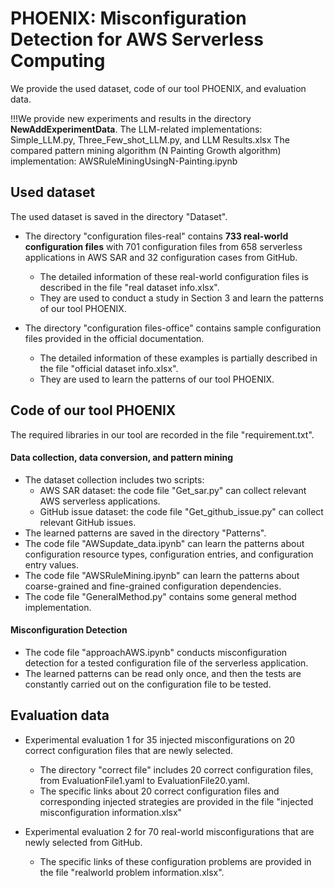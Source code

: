 # PHOENIX: Misconfiguration Detection for AWS Serverless Computing

We provide the used dataset, code of our tool PHOENIX, and evaluation data.

!!!We provide new experiments and results in the directory **NewAddExperimentData**.
The LLM-related implementations: Simple_LLM.py, Three_Few_shot_LLM.py, and LLM Results.xlsx
The compared pattern mining algorithm (N Painting Growth algorithm) implementation: AWSRuleMiningUsingN-Painting.ipynb


## Used dataset

The used dataset is saved in the directory "Dataset".

- The directory "configuration files-real" contains **733 real-world configuration files** with 701 configuration files from 658 serverless applications in AWS SAR and 32 configuration cases from GitHub.
    - The detailed information of these real-world configuration files is described in the file "real dataset info.xlsx".
    - They are used to conduct a study in Section 3 and learn the patterns of our tool PHOENIX.

- The directory "configuration files-office" contains sample configuration files provided in the official documentation.
    - The detailed information of these examples is partially described in the file "official dataset info.xlsx".
    - They are used to learn the patterns of our tool PHOENIX.



## Code of our tool PHOENIX

The required libraries in our tool are recorded in the file "requirement.txt". 

#### Data collection, data conversion, and pattern mining

- The dataset collection includes two scripts:
    - AWS SAR dataset: the code file "Get_sar.py" can collect relevant AWS serverless applications.
    - GitHub issue dataset: the code file "Get_github_issue.py" can collect relevant GitHub issues.
- The learned patterns are saved in the directory "Patterns".
- The code file "AWSupdate_data.ipynb" can learn the patterns about configuration resource types, configuration entries, and configuration entry values.
- The code file "AWSRuleMining.ipynb" can learn the patterns about coarse-grained and fine-grained configuration dependencies.
- The code file "GeneralMethod.py" contains some general method implementation.

#### Misconfiguration Detection

- The code file "approachAWS.ipynb" conducts misconfiguration detection for a tested configuration file of the serverless application.
- The learned patterns can be read only once, and then the tests are constantly carried out on the configuration file to be tested.



## Evaluation data


- Experimental evaluation 1 for 35 injected misconfigurations on 20 correct configuration files that are newly selected.
    - The directory "correct file" includes 20 correct configuration files, from EvaluationFile1.yaml to EvaluationFile20.yaml.
    - The specific links about 20 correct configuration files and corresponding injected strategies are provided in the file "injected misconfiguration information.xlsx"


- Experimental evaluation 2 for 70 real-world misconfigurations that are newly selected from GitHub. 
    - The specific links of these configuration problems are provided in the file "realworld problem information.xlsx".

